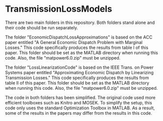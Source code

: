 # TransmissionLossModels
There are two main folders in this repository. Both folders stand alone and their code should be run separately. 

The folder "EconomicDispatchLossApproximations" is based on the ACC paper entitled "A General Economic Dispatch Problem with Marginal Losses."  This code specifically produces the results from table I of this paper.  This folder should be set as the MATLAB directory when running this code.  Also, the file "matpower6.0.zip" must be unzipped.

The folder "LossLinearizationCode" is based on the IEEE Trans. on Power Systems paper entitled "Approximating Economic Dispatch by Linearizing Transmission Losses."  This code specifically produces the results from table II of this paper. This folder should be set as the MATLAB directory when running this code.  Also, the file "matpower6.0.zip" must be unzipped.

The code in both folders has been simplified.  The original code used more efficient toolboxes such as Knitro and MOSEK.  To simplify the setup, this code only uses the standard Optimization Toolbox in MATLAB.  As a result, some of the results in the papers may differ from the results in this code.
